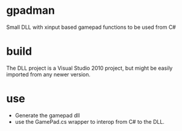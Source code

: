 # gpadman
Small DLL with xinput based gamepad functions to be used from C#

# build
The DLL project is a Visual Studio 2010 project, but might be easily imported from any newer version.

# use
- Generate the gamepad dll
- use the GamePad.cs wrapper to interop from C# to the DLL.
